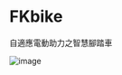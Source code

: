 # FKbike
自適應電動助力之智慧腳踏車

![image](https://user-images.githubusercontent.com/42414986/136643781-0db7d517-245a-4a0d-9b43-6f52afab07dd.png)
